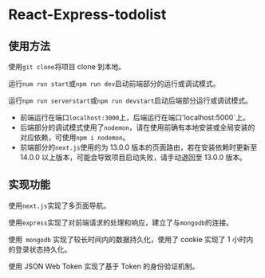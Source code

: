 # React-Express-todolist

## 使用方法

使用`git clone`将项目 clone 到本地。

运行`num run start`或`npm run dev`启动前端部分的运行或调试模式。

运行`npm run serverstart`或`npm run devstart`启动后端部分运行或调试模式。

- 前端运行在端口`localhost:3000`上，后端运行在端口'localhost:5000`上。
- 后端部分的调试模式使用了`nodemon`，请在使用前确有本地安装或全局安装的对应依赖，可使用`npm i nodemon`。
- 前端部分的`next.js`使用的为 13.0.0 版本的页面路由，若在安装依赖时更新至 14.0.0 以上版本，可能会导致项目启动失败，请手动退回至 13.0.0 版本。

## 实现功能

使用`next.js`实现了多页面导航。

使用`express`实现了对前端请求的处理和响应，建立了与`mongodb`的连接。

使用` mongodb` 实现了较长时间内的数据持久化，使用了 cookie 实现了 1 小时内的登录状态持久化。

使用 JSON Web Token 实现了基于 Token 的身份验证机制。
